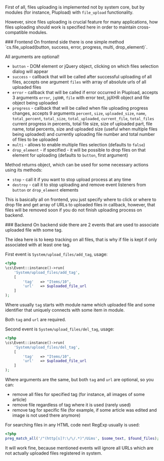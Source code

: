 First of all, files uploading is implemented not by system core, but by modules (for instance, Plupload) with `file_upload` functionality.

However, since files uploading is crucial feature for many applications, how files uploading should work is specified here in order to maintain cross-compatible modules.

<a name="frontend" />
### Frontend
On frontend side there is one simple method `cs.file_upload(button, success, error, progress, multi, drop_element)`.

All arguments are optional!

* `button` - DOM element or jQuery object, clicking on which files selection dialog will appear
* `success` - callback that will be called after successful uploading of all files, accepts one argument `files` with array of absolute urls of all uploaded files
* `error` - callback that will be called if error occurred in Plupload, accepts 3 arguments `error`, `jqXHR`, `file` with error text, jqXHR object and file object being uploaded
* `progress` - callback that will be called when file uploading progress changes, accepts 9 arguments `percent`, `size`, `uploaded_size`, `name`, `total_percent`, `total_size`, `total_uploaded`, `current_file`, `total_files` current progress in percents, total file size, size of uploaded part, file name, total percents, size and uploaded size (useful when multiple files being uploaded) and currently uploading file number and total number of files to be uploaded
* `multi` - allows to enable multiple files selection (defaults to `false`)
* `drop_element` - if specified - it will be possible to drop files on that element for uploading (defaults to `button`, first argument)

Method returns object, which can be used for some necessary actions using its methods:
* `stop` - call it if you want to stop upload process at any time
* `destroy` - call it to stop uploading and remove event listeners from `button` or `drop_element` elements

This is basically all on frontend, you just specify where to click or where to drop file and get array of URLs to uploaded files in callback, however, that files will be removed soon if you do not finish uploading process on backend.

<a name="backend" />
### Backend
On backend side there are 2 events that are used to associate uploaded file with some tag.

The idea here is to keep tracking on all files, that is why if file is kept if only associated with at least one tag.

First event is `System/upload_files/add_tag`, usage:
```php
<?php
\cs\Event::instance()->run(
	'System/upload_files/add_tag',
	[
		'tag'	=> "Items/10",
		'url'	=> $uploaded_file_url
	]
);
```

Where usually `tag` starts with module name which uploaded file and some identifier that uniquely connects with some item in module.

Both `tag` and `url` are required.

Second event is `System/upload_files/del_tag`, usage:
```php
<?php
\cs\Event::instance()->run(
	'System/upload_files/del_tag',
	[
		'tag'	=> "Items/10",
		'url'	=> $uploaded_file_url
	]
);
```

Where arguments are the same, but both `tag` and `url` are optional, so you can:
* remove all files for specified tag (for instance, all images of some article)
* remove file regardless of tag where it is used (rarely used)
* remove tag for specific file (for example, if some article was edited and image is not used there anymore) 

For searching files in any HTML code next RegExp usually is used:
```php
<?php
preg_match_all('/"(http[s]?:\/\/.*)"/Uims', $some_text, $found_files);
```

It will work fine, because mentioned events will ignore all URLs which are not actually uploaded files registered in system.
